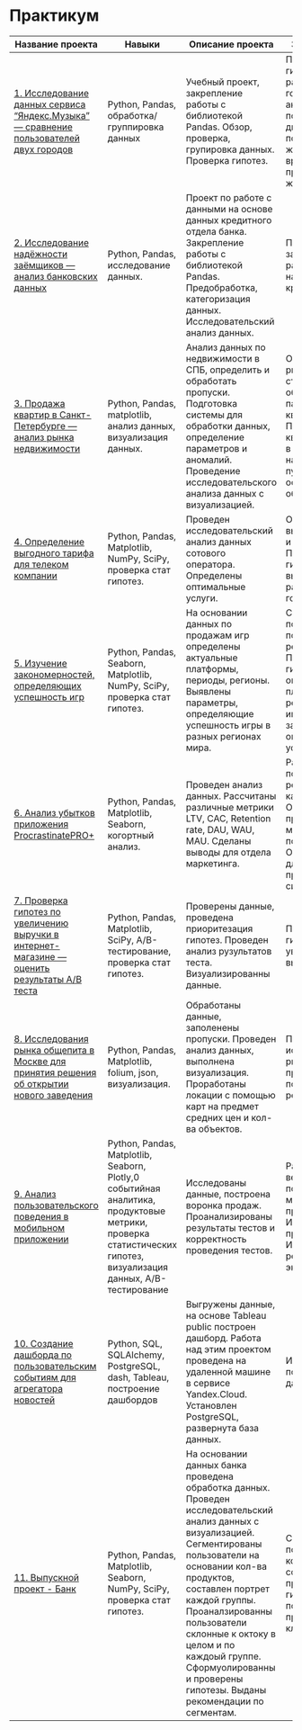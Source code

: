# Практикум
| Название проекта | Навыки | Описание проекта | Задачи проекта |
| ------------- | ------------- | ------------- | ------------- |
| [1. Исследование данных сервиса “Яндекс.Музыка” — сравнение пользователей двух городов](https://github.com/PavelGors/Praktikum_portfolio/tree/main/%D0%9F%D1%80%D0%BE%D0%B5%D0%BA%D1%82%201) | Python, Pandas, обработка/группировка данных  |  Учебный проект, закрепление работы с библиотекой Pandas. Обзор, проверка, групировка данных. Проверка гипотез.| Проверить гипотезы с разрезом по городу: активность пользователей по дням недели, популярность жанров по времени суток, предпочтительные жанры.  |
| [2. Исследование надёжности заёмщиков — анализ банковских данных](https://github.com/PavelGors/Praktikum_portfolio/tree/main/%D0%9F%D1%80%D0%BE%D0%B5%D0%BA%D1%82%202)  | Python, Pandas, исследование данных.  | Проект по работе с данными на основе данных кредитного отдела банка. Закрепление работы с библиотекой Pandas. Предобработка, категоризация данных. Исследовательский анализ данных. | Проанализировать зависимости разных факторов на возврат кредита в срок. |
| [3. Продажа квартир в Санкт-Петербурге — анализ рынка недвижимости](https://github.com/PavelGors/Praktikum_portfolio/tree/main/%D0%9F%D1%80%D0%BE%D0%B5%D0%BA%D1%82%203)  | Python, Pandas, matplotlib, анализ данных, визуализация данных. | Анализ данных по недвижимости в СПБ, определить и обработать пропуски. Подготовка системы для обработки данных, определение параметров и аномалий. Проведение исследовательского анализа данных с визуализацией. | Определить рыночную стоимость объектов и параметры квартир. Посчитать цену за квадратный метр в 10 популярных населенных пунктах, на основании кол-ва объявлений. |
| [4. Определение выгодного тарифа для телеком компании](https://github.com/PavelGors/Praktikum_portfolio/tree/main/%D0%9F%D1%80%D0%BE%D0%B5%D0%BA%D1%82%204)  | Python, Pandas, Matplotlib, NumPy, SciPy, проверка стат гипотез. | Проведен исследовательский анализ данных сотового оператора. Определены оптимальные услуги. | Определить выгодные тарифы и услуги. Проверить гипотезы о выручке по разным тарифам и городам. |
| [5. Изучение закономерностей, определяющих успешность игр](https://github.com/PavelGors/Praktikum_portfolio/tree/main/%D0%9F%D1%80%D0%BE%D0%B5%D0%BA%D1%82%205)  | Python, Pandas, Seaborn, Matplotlib, NumPy, SciPy, проверка стат гипотез. | На основании данных по продажам игр определены актуальные платформы, периоды, регионы. Выявлены параметры, определяющие успешность игры в разных регионах мира. | Составить портреты пользователей по регионам, Проверить гипотезы по оценкам платформ и рейтингам жанров игр. Выявить закономерности, определяющие успешность игры. |
| [6. Анализ убытков приложения ProcrastinatePRO+](https://github.com/PavelGors/Praktikum_portfolio/tree/main/%D0%9F%D1%80%D0%BE%D0%B5%D0%BA%D1%82%206)  | Python, Pandas, Matplotlib, Seaborn, когортный анализ. |Проведен анализ данных. Рассчитаны различные метрики LTV, CAC, Retention rate, DAU, WAU, MAU. Сделаны выводы для отдела маркетинга. | Расчитать показатели по рекламной кампании. Определить проблемы в маркетинговой политике. Определить шаги для выхода из проблемных ситуаций. |
| [7. Проверка гипотез по увеличению выручки в интернет-магазине — оценить результаты A/B теста](https://github.com/PavelGors/Praktikum_portfolio/tree/main/%D0%9F%D1%80%D0%BE%D0%B5%D0%BA%D1%82%207)  | Python, Pandas, Matplotlib, SciPy, A/B-тестирование, проверка стат гипотез. | Проверены данные, проведена приоритезация гипотез. Проведен анализ рузультатов теста. Визуализированны данные. | Проверить ряд гипотез по увеличению выручки магазина. |
| [8. Исследования рынка общепита в Москве для принятия решения об открытии нового заведения](https://github.com/PavelGors/Praktikum_portfolio/tree/main/%D0%9F%D1%80%D0%BE%D0%B5%D0%BA%D1%82%208)  | Python, Pandas, Matplotlib, folium, json, визуализация. | Обработаны данные, заполенены пропуски. Проведен анализ данных, выполнена визуализация. Проработаны локации с помощью карт на предмет средних цен и кол-ва объектов.  | Подготовить исследование рынка Москвы и презентовать полученные результаты. |
| [9. Анализ пользовательского поведения в мобильном приложении](https://github.com/PavelGors/Praktikum_portfolio/tree/main/%D0%9F%D1%80%D0%BE%D0%B5%D0%BA%D1%82%209)  | Python, Pandas, Matplotlib, Seaborn, Plotly,0 событийная аналитика, продуктовые метрики, проверка статистических гипотез, визуализация данных, A/B-тестирование | Исследованы данные, построена воронка продаж. Проанализированы результаты тестов и корректность проведения тестов. | Разобраться, как ведут себя пользователи мобильного приложения. Изучить воронку продаж. Исследовать результаты A/A/B-эксперимента. |
| [10. Создание дашборда по пользовательским событиям для агрегатора новостей](https://github.com/PavelGors/Praktikum_portfolio/tree/main/%D0%9F%D1%80%D0%BE%D0%B5%D0%BA%D1%82_10)  | Python, SQL, SQLAlchemy, PostgreSQL, dash, Tableau, построение дашбордов | Выгружены данные, на основе Tableau public построен дашборд. Работа над этим проектом проведена на удаленной машине в сервисе Yandex.Cloud. Установлен PostgreSQL, развернута база данных.  | Используя данные построить дашборд |
| [11. Выпускной проект - Банк](https://github.com/PavelGors/Praktikum_portfolio/tree/main/%D0%9F%D1%80%D0%BE%D0%B5%D0%BA%D1%82_11) | Python, Pandas, Matplotlib, Seaborn, NumPy, SciPy, проверка стат гипотез. | На основании данных банка проведена обработка данных. Проведен исследовательский анализ данных с визуализацией. Сегментированы пользователи на основании кол-ва продуктов, составлен портрет каждой группы. Проаналзированны пользователи склонные к октоку в целом и по каждоый группе. Сформуолированны и проверены гипотезы. Выданы рекомендации по сегментам. | Сегментировать пользователей по кол-ву продуктов, сформулировать и проверить гипотезы, подготовить презентацию для клиента. |

